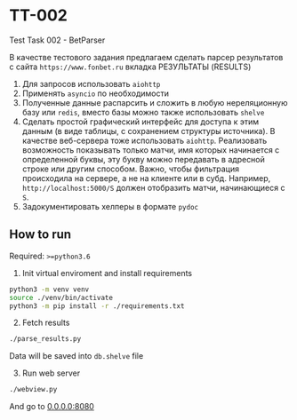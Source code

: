 # TT-002
Test Task 002 - BetParser

В качестве тестового задания предлагаем сделать парсер результатов с сайта
`https://www.fonbet.ru` вкладка РЕЗУЛЬТАТЫ (RESULTS)

1. Для запросов использовать `aiohttp`
2. Применять `asyncio` по необходимости
3. Полученные данные распарсить и сложить в любую нереляционную базу или `redis`,
    вместо базы можно также использовать `shelve`
4. Сделать простой графический интерфейс для доступа к этим данным
    (в виде таблицы, с сохранением структуры источника).
    В качестве веб-сервера тоже использовать `aiohttp`.
    Реализовать возможность показывать только матчи, имя которых начинается с определенной буквы,
    эту букву можно передавать в адресной строке или другим способом.
    Важно, чтобы фильтрация происходила на сервере, а не на клиенте или в субд.
    Например, `http://localhost:5000/S` должен отобразить матчи, начинающиеся с `S`.
5. Задокументировать хелперы в формате `pydoc`


## How to run

Required: `>=python3.6` 

1. Init virtual enviroment and install requirements
```sh
python3 -m venv venv
source ./venv/bin/activate
python3 -m pip install -r ./requirements.txt 
```
2. Fetch results
```sh
./parse_results.py
```

Data will be saved into `db.shelve` file

3. Run web server
```sh
./webview.py
```

And go to [0.0.0.0:8080](http://0.0.0.0:8080)